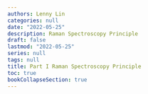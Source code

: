 ```yaml
---
authors: Lenny Lin
categories: null
date: "2022-05-25"
description: Raman Spectroscopy Principle
draft: false
lastmod: "2022-05-25"
series: null
tags: null
title: Part I Raman Spectroscopy Principle
toc: true
bookCollapseSection: true
---
```


